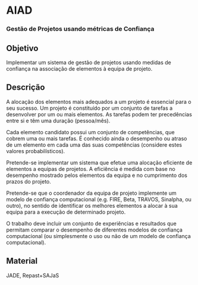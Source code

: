 # AIAD

### Gestão de Projetos usando métricas de Confiança

## Objetivo
Implementar um sistema de gestão de projetos usando medidas de confiança na associação de elementos à equipa de projeto.

## Descrição
A alocação dos elementos mais adequados a um projeto é essencial para o seu sucesso. Um projeto é constituído por um conjunto de tarefas a desenvolver por um ou mais elementos. As tarefas podem ter precedências entre si e têm uma duração (pessoa/mês).

Cada elemento candidato possui um conjunto de competências, que cobrem uma ou mais tarefas. É conhecido ainda o desempenho ou atraso de um elemento em cada uma das suas competências (considere estes valores probabilísticos).

Pretende-se implementar um sistema que efetue uma alocação eficiente de elementos a equipas de projetos. A eficiência é medida com base no desempenho mostrado pelos elementos da equipa e no cumprimento dos prazos do projeto.

Pretende-se que o coordenador da equipa de projeto implemente um modelo de confiança computacional (e.g. FIRE, Beta, TRAVOS, Sinalpha, ou outro), no sentido de identificar os melhores elementos a alocar à sua equipa para a execução de determinado projeto.

O trabalho deve incluir um conjunto de experiências e resultados que permitam comparar o desempenho de diferentes modelos de confiança computacional (ou simplesmente o uso ou não de um modelo de confiança computacional).

## Material
JADE, Repast+SAJaS
